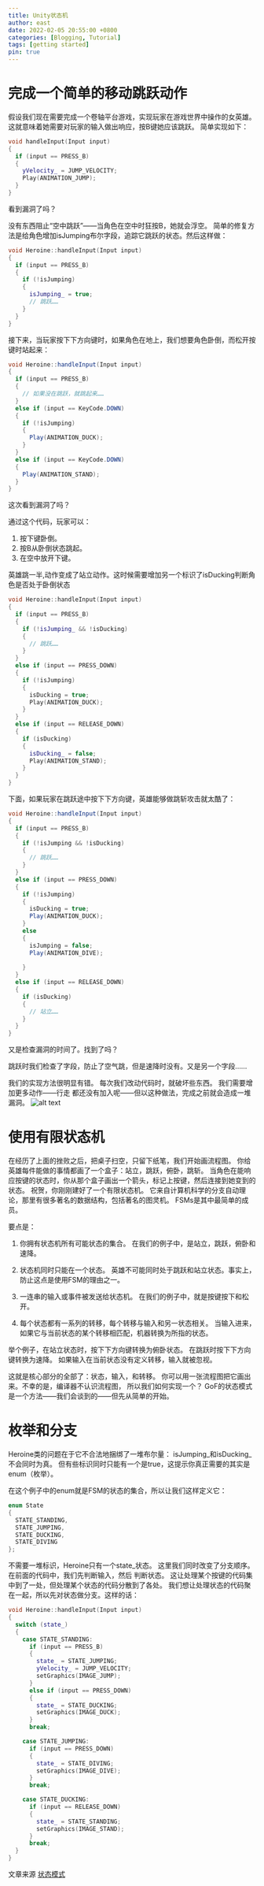 ```yaml
---
title: Unity状态机
author: east
date: 2022-02-05 20:55:00 +0800
categories: [Blogging, Tutorial]
tags: [getting started]
pin: true
---
```


# 完成一个简单的移动跳跃动作

假设我们现在需要完成一个卷轴平台游戏，实现玩家在游戏世界中操作的女英雄。 这就意味着她需要对玩家的输入做出响应，按B键她应该跳跃。
简单实现如下：
```c++
void handleInput(Input input)
{
  if (input == PRESS_B)
  {
    yVelocity_ = JUMP_VELOCITY;
    Play(ANIMATION_JUMP);
  }
}
```
看到漏洞了吗？

没有东西阻止“空中跳跃”——当角色在空中时狂按B，她就会浮空。 简单的修复方法是给角色增加isJumping布尔字段，追踪它跳跃的状态。然后这样做：
```c++
void Heroine::handleInput(Input input)
{
  if (input == PRESS_B)
  {
    if (!isJumping)
    {
      isJumping_ = true;
      // 跳跃……
    }
  }
}
```

接下来，当玩家按下下方向键时，如果角色在地上，我们想要角色卧倒，而松开按键时站起来：
```c#
void Heroine::handleInput(Input input)
{
  if (input == PRESS_B)
  {
    // 如果没在跳跃，就跳起来……
  }
  else if (input == KeyCode.DOWN)
  {
    if (!isJumping)
    {
      Play(ANIMATION_DUCK);
    }
  }
  else if (input == KeyCode.DOWN)
  {
    Play(ANIMATION_STAND);
  }
}
```

这次看到漏洞了吗？

通过这个代码，玩家可以：
1. 按下键卧倒。
2. 按B从卧倒状态跳起。
3. 在空中放开下键。
  
英雄跳一半,动作变成了站立动作。这时候需要增加另一个标识了isDucking判断角色是否处于卧倒状态
```c++
void Heroine::handleInput(Input input)
{
  if (input == PRESS_B)
  {
    if (!isJumping_ && !isDucking)
    {
      // 跳跃……
    }
  }
  else if (input == PRESS_DOWN)
  {
    if (!isJumping)
    {
      isDucking = true;
      Play(ANIMATION_DUCK);
    }
  }
  else if (input == RELEASE_DOWN)
  {
    if (isDucking)
    {
      isDucking_ = false;
      Play(ANIMATION_STAND);
    }
  }
}
```
下面，如果玩家在跳跃途中按下下方向键，英雄能够做跳斩攻击就太酷了：
```c#
void Heroine::handleInput(Input input)
{
  if (input == PRESS_B)
  {
    if (!isJumping && !isDucking)
    {
      // 跳跃……
    }
  }
  else if (input == PRESS_DOWN)
  {
    if (!isJumping)
    {
      isDucking = true;
      Play(ANIMATION_DUCK);
    }
    else
    {
      isJumping = false;
      Play(ANIMATION_DIVE);
      
    }
  }
  else if (input == RELEASE_DOWN)
  {
    if (isDucking)
    {
      // 站立……
    }
  }
}
```
又是检查漏洞的时间了。找到了吗？

跳跃时我们检查了字段，防止了空气跳，但是速降时没有。又是另一个字段……

我们的实现方法很明显有错。 每次我们改动代码时，就破坏些东西。 我们需要增加更多动作——行走 都还没有加入呢——但以这种做法，完成之前就会造成一堆漏洞。
![alt text](https://gpp.tkchu.me/images/state-flowchart.png)
# 使用有限状态机
在经历了上面的挫败之后，把桌子扫空，只留下纸笔，我们开始画流程图。 你给英雄每件能做的事情都画了一个盒子：站立，跳跃，俯卧，跳斩。 当角色在能响应按键的状态时，你从那个盒子画出一个箭头，标记上按键，然后连接到她变到的状态。
祝贺，你刚刚建好了一个有限状态机。 它来自计算机科学的分支自动理论，那里有很多著名的数据结构，包括著名的图灵机。 FSMs是其中最简单的成员。

要点是：

1. 你拥有状态机所有可能状态的集合。 在我们的例子中，是站立，跳跃，俯卧和速降。
  
2. 状态机同时只能在一个状态。 英雄不可能同时处于跳跃和站立状态。事实上，防止这点是使用FSM的理由之一。

3. 一连串的输入或事件被发送给状态机。 在我们的例子中，就是按键按下和松开。

4. 每个状态都有一系列的转移，每个转移与输入和另一状态相关。 当输入进来，如果它与当前状态的某个转移相匹配，机器转换为所指的状态。

举个例子，在站立状态时，按下下方向键转换为俯卧状态。 在跳跃时按下下方向键转换为速降。 如果输入在当前状态没有定义转移，输入就被忽视。

这就是核心部分的全部了：状态，输入，和转移。 你可以用一张流程图把它画出来。不幸的是，编译器不认识流程图， 所以我们如何实现一个？ GoF的状态模式是一个方法——我们会谈到的——但先从简单的开始。

# 枚举和分支
Heroine类的问题在于它不合法地捆绑了一堆布尔量： isJumping_和isDucking_不会同时为真。 但有些标识同时只能有一个是true，这提示你真正需要的其实是enum（枚举）。

在这个例子中的enum就是FSM的状态的集合，所以让我们这样定义它：
```c++
enum State
{
  STATE_STANDING,
  STATE_JUMPING,
  STATE_DUCKING,
  STATE_DIVING
};
```
不需要一堆标识，Heroine只有一个state_状态。 这里我们同时改变了分支顺序。在前面的代码中，我们先判断输入，然后 判断状态。 这让处理某个按键的代码集中到了一处，但处理某个状态的代码分散到了各处。 我们想让处理状态的代码聚在一起，所以先对状态做分支。这样的话：

```c++
void Heroine::handleInput(Input input)
{
  switch (state_)
  {
    case STATE_STANDING:
      if (input == PRESS_B)
      {
        state_ = STATE_JUMPING;
        yVelocity_ = JUMP_VELOCITY;
        setGraphics(IMAGE_JUMP);
      }
      else if (input == PRESS_DOWN)
      {
        state_ = STATE_DUCKING;
        setGraphics(IMAGE_DUCK);
      }
      break;

    case STATE_JUMPING:
      if (input == PRESS_DOWN)
      {
        state_ = STATE_DIVING;
        setGraphics(IMAGE_DIVE);
      }
      break;

    case STATE_DUCKING:
      if (input == RELEASE_DOWN)
      {
        state_ = STATE_STANDING;
        setGraphics(IMAGE_STAND);
      }
      break;
  }
}
```
文章来源 [状态模式](https://gpp.tkchu.me/state.html)
